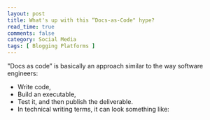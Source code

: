 ```yaml
---
layout: post
title: What's up with this “Docs-as-Code" hype? 
read_time: true  
comments: false
category: Social Media
tags: [ Blogging Platforms ]
---
```


"Docs as code” is basically an approach similar to the way software engineers:

- Write code,
- Build an executable,
- Test it, and then publish the deliverable.
- In technical writing terms, it can look something like:
